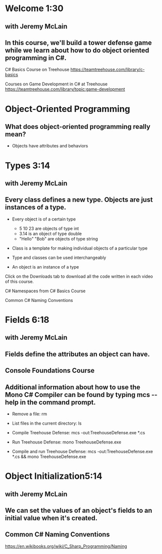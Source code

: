 # Welcome 1:30
## with Jeremy McLain
## In this course, we'll build a tower defense game while we learn about how to do object oriented programming in C#.

C# Basics Course on Treehouse
https://teamtreehouse.com/library/c-basics

Courses on Game Development in C# at Treehouse
https://teamtreehouse.com/library/topic:game-development

# Object-Oriented Programming
## What does object-oriented programming really mean?

* Objects have attributes and behaviors

# Types 3:14
## with Jeremy McLain

## Every class defines a new type. Objects are just instances of a type.

* Every object is of a certain type
  * 5 10 23 are objects of type int
  * 3.14 is an object of type double
  * "Hello" "Bob" are objects of type string

* Class is a template for making individual objects of a particular type
* Type and classes can be used interchangeably
* An object is an instance of a type

Click on the Downloads tab to download all the code written in each video of this course.

C# Namespaces from C# Basics Course

Common C# Naming Conventions

# Fields 6:18
## with Jeremy McLain
## Fields define the attributes an object can have.

## Console Foundations Course

## Additional information about how to use the Mono C# Compiler can be found by typing mcs --help in the command prompt.

* Remove a file: rm <filename>

* List files in the current directory: ls

* Compile Treehouse Defense: mcs -out:TreehouseDefense.exe \*.cs

* Run Treehouse Defense: mono TreehouseDefense.exe

* Compile and run Treehouse Defense: mcs -out:TreehouseDefense.exe \*.cs && mono TreehouseDefense.exe

# Object Initialization5:14
## with Jeremy McLain

## We can set the values of an object's fields to an initial value when it's created.

## Common C# Naming Conventions
https://en.wikibooks.org/wiki/C_Sharp_Programming/Naming
